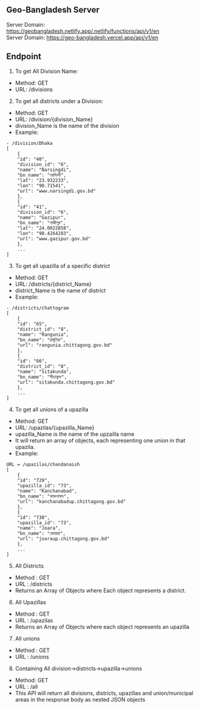 ## Geo-Bangladesh Server

Server Domain: https://geobangladesh.netlify.app/.netlify/functions/api/v1/en <br>
Server Domain: https://geo-bangladesh.vercel.app/api/v1/en

## Endpoint

1. To get All Division Name:

- Method: GET
- URL: /divisions

2. To get all districts under a Division:

- Method: GET
- URL: /division/{division_Name}
- division_Name is the name of the division
- Example:

```
- /division/Dhaka
[
    {
    "id": "40",
    "division_id": "6",
    "name": "Narsingdi",
    "bn_name": "নরসিংদী",
    "lat": "23.932233",
    "lon": "90.71541",
    "url": "www.narsingdi.gov.bd"
    },
    {
    "id": "41",
    "division_id": "6",
    "name": "Gazipur",
    "bn_name": "গাজীপুর",
    "lat": "24.0022858",
    "lon": "90.4264283",
    "url": "www.gazipur.gov.bd"
    },
    ...
]

```

3. To get all upazilla of a specific district

- Method: GET
- URL: /districts/{district_Name}
- district_Name is the name of district
- Example:

```
- /districts/chattogram
[
    {
    "id": "65",
    "district_id": "8",
    "name": "Rangunia",
    "bn_name": "রাঙ্গুনিয়া",
    "url": "rangunia.chittagong.gov.bd"
    },
    {
    "id": "66",
    "district_id": "8",
    "name": "Sitakunda",
    "bn_name": "সীতাকুন্ড",
    "url": "sitakunda.chittagong.gov.bd"
    },
    ...
]
```

4. To get all unions of a upazilla

- Method: GET
- URL: /upazilas/{upazilla_Name}
- upazilla_Name is the name of the upzailla name
- It will return an array of objects, each representing one union in that upazila.
- Example:

```
URL = /upazilas/chandanaish
[
    {
    "id": "729",
    "upazilla_id": "73",
    "name": "Kanchanabad",
    "bn_name": "কাঞ্চনাবাদ",
    "url": "kanchanabadup.chittagong.gov.bd"
    },
    {
    "id": "730",
    "upazilla_id": "73",
    "name": "Joara",
    "bn_name": "জোয়ারা",
    "url": "joaraup.chittagong.gov.bd"
    },
    ...
]

```

5. All Districts

- Method : GET
- URL : /districts
- Returns an Array of Objects where Each object represents a district.

6. All Upazillas

- Method : GET
- URL : /upazilas
- Returns an Array of Objects where each object represents an upazilla

7. All unions

- Method : GET
- URL : /unions

8. Containing All division->districts->upazilla->unions

- Method: GET
- URL : /all
- This API will return all divisions, districts, upazillas and union/municipal areas in the response body as nested JSON objects
